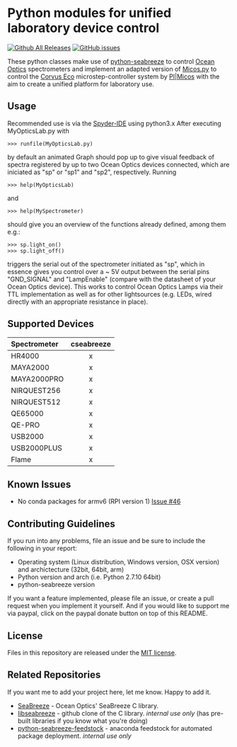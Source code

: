 # Python modules for unified laboratory device control

[![Github All Releases](https://img.shields.io/github/downloads/ap--/python-seabreeze/total.svg?style=flat-square)](https://github.com/ap--/python-seabreeze/releases)
[![GitHub issues](https://img.shields.io/github/issues/ap--/python-seabreeze.svg?style=flat-square)](https://github.com/ap--/python-seabreeze/issues)

These python classes make use of [python-seabreeze](https://github.com/ap--/python-seabreeze) to control [Ocean Optics](http://www.oceanoptics.com/) spectrometers and implement an adapted version of [Micos.py](https://gist.github.com/pklaus/3955382) to control the [Corvus Eco](https://www.physikinstrumente.com/en/products/controllers-and-drivers/motion-controllers-for-motor-screw-drives/smc-corvus-eco-smc-series-1204800/) microstep-controller system by [PI|Micos](https://www.physikinstrumente.com/en/) with the aim to create a unified platform for laboratory use. 

## Usage

Recommended use is via the [Spyder-IDE](https://github.com/spyder-ide) using python3.x
After executing MyOpticsLab.py with
```
>>> runfile(MyOpticsLab.py)
```
by default an animated Graph should pop up to give visual feedback of spectra registered by up to two Ocean Optics devices connected, which are iniciated as "sp" or "sp1" and "sp2", respectively. 
Running
```
>>> help(MyOpticsLab)
```
and 
```
>>> help(MySpectrometer)
```
should give you an overview of the functions already defined, among them e.g.: 
```
>>> sp.light_on()
>>> sp.light_off()
```
triggers the serial out of the spectrometer initiated as "sp", which in essence gives you control over a ~ 5V output between the serial pins "GND_SIGNAL" and "LampEnable" (compare with the datasheet of your Ocean Optics device). This works to control Ocean Optics Lamps via their TTL implementation as well as for other lightsources (e.g. LEDs, wired directly with an appropriate resistance in place).   


## Supported Devices

| Spectrometer | cseabreeze | 
|:-------------|:----------:|
| HR4000       |     x      |
| MAYA2000     |     x      | 
| MAYA2000PRO  |     x      | 
| NIRQUEST256  |     x      | 
| NIRQUEST512  |     x      |
| QE65000      |     x      |
| QE-PRO       |     x      | 
| USB2000      |     x      | 
| USB2000PLUS  |     x      | 
| Flame        |     x      |


## Known Issues

- No conda packages for armv6 (RPI version 1) [Issue #46](https://github.com/ap--/python-seabreeze/issues/46)

## Contributing Guidelines

If you run into any problems, file an issue and be sure to include the
following in your report:

- Operating system (Linux distribution, Windows version, OSX version) and
  archictecture (32bit, 64bit, arm)
- Python version and arch (i.e. Python 2.7.10 64bit)
- python-seabreeze version

If you want a feature implemented, please file an issue, or create a pull
request when you implement it yourself. And if you would like to support me via
paypal, click on the paypal donate button on top of this README.

 
## License

Files in this repository are released under the [MIT license](LICENSE.md).


## Related Repositories

If you want me to add your project here, let me know. Happy to add it.

- [SeaBreeze](https://sourceforge.net/projects/seabreeze/) - Ocean Optics' SeaBreeze C library.
- [libseabreeze](https://github.com/ap--/libseabreeze) - github clone of the C library. _internal use only_ (has pre-built libraries if you know what you're doing)
- [python-seabreeze-feedstock](https://github.com/ap--/python-seabreeze) - anaconda feedstock for automated package deployment. _internal use only_





